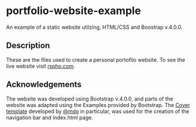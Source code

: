 # portfolio-website-example
An example of a static website utilzing, HTML/CSS and Boostrap v.4.0.0.

## Description
These are the files used to create a personal portofilo website. To see the  live website visit [rspho.com](https://rspho.com/).

## Acknowledgements
The website was developed using Bootstrap v.4.0.0, and parts of the website was adapted using the Examples provided by Bootstrap. The [Cover template](https://getbootstrap.com/docs/4.4/examples/cover/) developed by [@mdo](https://twitter.com/mdo) in particular, was used for the creation of the navigation bar and index.html page. 
